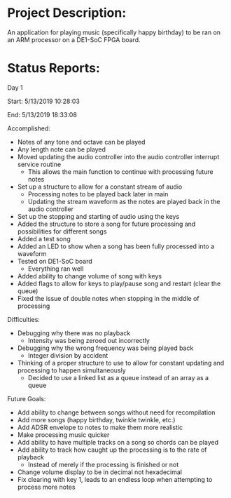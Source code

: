 # Project Description:
An application for playing music (specifically happy birthday) to be ran on an ARM processor on a DE1-SoC FPGA board.

# Status Reports:

Day 1

Start: 5/13/2019 10:28:03

End: 5/13/2019 18:33:08

Accomplished:
  -	Notes of any tone and octave can be played
  - Any length note can be played
  - Moved updating the audio controller into the audio controller interrupt service routine
    -	This allows the main function to continue with processing future notes
  -	Set up a structure to allow for a constant stream of audio
    -	Processing notes to be played back later in main
    -	Updating the stream waveform as the notes are played back in the audio controller
  -	Set up the stopping and starting of audio using the keys
  -	Added the structure to store a song for future processing and possibilities for different songs
  -	Added a test song
  -	Added an LED to show when a song has been fully processed into a waveform
  -	Tested on DE1-SoC board
    -	Everything ran well
  -	Added ability to change volume of song with keys
  -	Added flags to allow for keys to play/pause song and restart (clear the queue)  
  -	Fixed the issue of double notes when stopping in the middle of processing
  
Difficulties:
  -	Debugging why there was no playback
    -	Intensity was being zeroed out incorrectly
  -	Debugging why the wrong frequency was being played back
    -	Integer division by accident
  -	Thinking of a proper structure to use to allow for constant updating and processing to happen simultaneously
    -	Decided to use a linked list as a queue instead of an array as a queue
    
Future Goals:
  -	Add ability to change between songs without need for recompilation
  -	Add more songs (happy birthday, twinkle twinkle, etc.)
  -	Add ADSR envelope to notes to make them more realistic
  -	Make processing music quicker
  -	Add ability to have multiple tracks on a song so chords can be played
  -	Add ability to track how caught up the processing is to the rate of playback
    -	Instead of merely if the processing is finished or not
  -	Change volume display to be in decimal not hexadecimal
  -	Fix clearing with key 1, leads to an endless loop when attempting to process more notes
